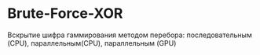 # Brute-Force-XOR
Вскрытие шифра гаммирования методом перебора: последовательным (CPU), параллельным(CPU), параллельным (GPU)

